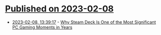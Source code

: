 # [Published on 2023-02-08](index.md)

* [2023-02-08, 13:39:17](https://news.ycombinator.com/item?id=34707816) - [Why Steam Deck Is One of the Most Significant PC Gaming Moments in Years](https://www.techspot.com/article/2620-steam-deck-pc-gaming-moment/)
